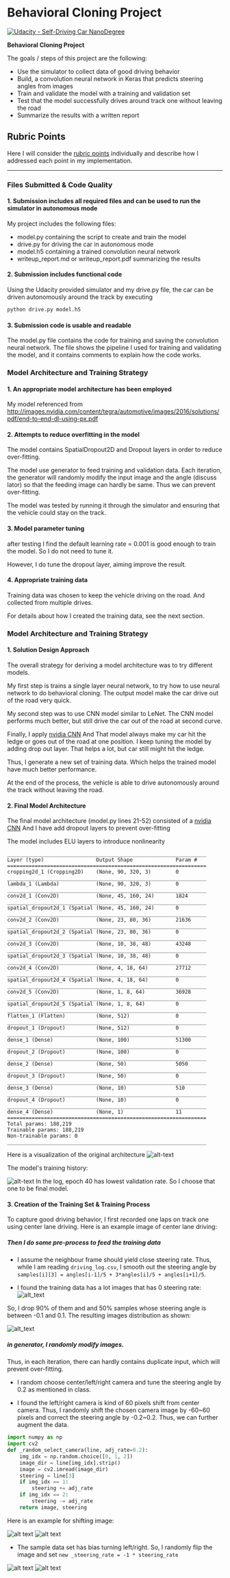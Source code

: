 # Behavioral Cloning Project

[![Udacity - Self-Driving Car NanoDegree](https://s3.amazonaws.com/udacity-sdc/github/shield-carnd.svg)](http://www.udacity.com/drive)

**Behavioral Cloning Project**

The goals / steps of this project are the following:
* Use the simulator to collect data of good driving behavior
* Build, a convolution neural network in Keras that predicts steering angles from images
* Train and validate the model with a training and validation set
* Test that the model successfully drives around track one without leaving the road
* Summarize the results with a written report


[steering_dist]: ./img_output/steering_dist.png "Model Visualization"
[steering_dist2]: ./img_output/steering_dist2.png "Model Visualization"
[center]: ./img_output/center.jpg "Model Visualization"
[center_shift]: ./img_output/center_shift.png "Model Visualization"
[center_flip]: ./img_output/center_flip.png "Model Visualization"
[nvidia_cnn]: ./img_output/nvidia_cnn.png "Model Visualization"
[training_curve]: ./img_output/training_curve.png "Model Visualization"
[steering_dist2]: ./img_output/steering_dist2.png "Model Visualization"
[steering_dist2]: ./img_output/steering_dist2.png "Model Visualization"
[steering_dist2]: ./img_output/steering_dist2.png "Model Visualization"
[image2]: ./examples/placeholder.png "Grayscaling"
[image3]: ./examples/placeholder_small.png "Recovery Image"
[image4]: ./examples/placeholder_small.png "Recovery Image"
[image5]: ./examples/placeholder_small.png "Recovery Image"
[image6]: ./examples/placeholder_small.png "Normal Image"
[image7]: ./examples/placeholder_small.png "Flipped Image"

## Rubric Points
Here I will consider the [rubric points](https://review.udacity.com/#!/rubrics/432/view) individually and describe how I addressed each point in my implementation.  

---
### Files Submitted & Code Quality

#### 1. Submission includes all required files and can be used to run the simulator in autonomous mode

My project includes the following files:
* model.py containing the script to create and train the model
* drive.py for driving the car in autonomous mode
* model.h5 containing a trained convolution neural network 
* writeup_report.md or writeup_report.pdf summarizing the results

#### 2. Submission includes functional code
Using the Udacity provided simulator and my drive.py file, the car can be driven autonomously around the track by executing 
```sh
python drive.py model.h5
```

#### 3. Submission code is usable and readable

The model.py file contains the code for training and saving the convolution neural network. The file shows the pipeline I used for training and validating the model, and it contains comments to explain how the code works.

### Model Architecture and Training Strategy

#### 1. An appropriate model architecture has been employed

My model referenced from http://images.nvidia.com/content/tegra/automotive/images/2016/solutions/pdf/end-to-end-dl-using-px.pdf

#### 2. Attempts to reduce overfitting in the model

The model contains SpatialDropout2D and Dropout layers in order to reduce over-fitting.

The model use generator to feed training and validation data. 
Each iteration, the generator will randomly modify the input image and the angle (discuss lator) 
so that the feeding image can hardly be same. Thus we can prevent over-fitting.

The model was tested by running it through the simulator and ensuring 
that the vehicle could stay on the track.

#### 3. Model parameter tuning

after testing I find the default learning rate = 0.001 is good enough to train the model. 
So I do not need to tune it. 

However, I do tune the dropout layer, aiming improve the result.

#### 4. Appropriate training data

Training data was chosen to keep the vehicle driving on the road. 
And collected from multiple drives.

For details about how I created the training data, see the next section. 

### Model Architecture and Training Strategy

#### 1. Solution Design Approach

The overall strategy for deriving a model architecture was to try different models.

My first step is trains a single layer neural network, to try how to use neural network to do
behavioral cloning. The output model make the car drive out of the road very quick.

My second step was to use CNN model similar to LeNet. The CNN model performs much better, 
but still drive the car out of the road at second curve.

Finally, I apply [nvidia CNN](http://images.nvidia.com/content/tegra/automotive/images/2016/solutions/pdf/end-to-end-dl-using-px.pdf)
And That model always make my car hit the ledge or goes out of the road at one position. I keep tuning the model
by adding drop out layer. That helps a lot, but car still might hit the ledge.

Thus, I generate a new set of training data. Which helps the trained model have much better performance.

At the end of the process, the vehicle is able to drive autonomously around the track without leaving the road.

#### 2. Final Model Architecture

The final model architecture (model.py lines 21-52) consisted of a 
[nvidia CNN](http://images.nvidia.com/content/tegra/automotive/images/2016/solutions/pdf/end-to-end-dl-using-px.pdf)
And I have add dropout layers to prevent over-fitting

The model includes ELU layers to introduce nonlinearity 
```text
_________________________________________________________________
Layer (type)                 Output Shape              Param #   
=================================================================
cropping2d_1 (Cropping2D)    (None, 90, 320, 3)        0         
_________________________________________________________________
lambda_1 (Lambda)            (None, 90, 320, 3)        0         
_________________________________________________________________
conv2d_1 (Conv2D)            (None, 45, 160, 24)       1824      
_________________________________________________________________
spatial_dropout2d_1 (Spatial (None, 45, 160, 24)       0         
_________________________________________________________________
conv2d_2 (Conv2D)            (None, 23, 80, 36)        21636     
_________________________________________________________________
spatial_dropout2d_2 (Spatial (None, 23, 80, 36)        0         
_________________________________________________________________
conv2d_3 (Conv2D)            (None, 10, 38, 48)        43248     
_________________________________________________________________
spatial_dropout2d_3 (Spatial (None, 10, 38, 48)        0         
_________________________________________________________________
conv2d_4 (Conv2D)            (None, 4, 18, 64)         27712     
_________________________________________________________________
spatial_dropout2d_4 (Spatial (None, 4, 18, 64)         0         
_________________________________________________________________
conv2d_5 (Conv2D)            (None, 1, 8, 64)          36928     
_________________________________________________________________
spatial_dropout2d_5 (Spatial (None, 1, 8, 64)          0         
_________________________________________________________________
flatten_1 (Flatten)          (None, 512)               0         
_________________________________________________________________
dropout_1 (Dropout)          (None, 512)               0         
_________________________________________________________________
dense_1 (Dense)              (None, 100)               51300     
_________________________________________________________________
dropout_2 (Dropout)          (None, 100)               0         
_________________________________________________________________
dense_2 (Dense)              (None, 50)                5050      
_________________________________________________________________
dropout_3 (Dropout)          (None, 50)                0         
_________________________________________________________________
dense_3 (Dense)              (None, 10)                510       
_________________________________________________________________
dropout_4 (Dropout)          (None, 10)                0         
_________________________________________________________________
dense_4 (Dense)              (None, 1)                 11        
=================================================================
Total params: 188,219
Trainable params: 188,219
Non-trainable params: 0
_________________________________________________________________
```

Here is a visualization of the original architecture 
![alt-text][nvidia_cnn]

The model's training history:

![alt-text][training_curve]
In the log, epoch 40 has lowest validation rate. So I choose that one to be final model.

#### 3. Creation of the Training Set & Training Process

To capture good driving behavior, 
I first recorded one laps on track one using center lane driving. 
Here is an example image of center lane driving:

##### Then I do some pre-process to feed the training data

* I assume the neighbour frame should yield close steering rate. Thus,
while I am reading `driving_log.csv`, I smooth out the steering angle by 
`samples[i][3] = angles[i-1]/5 + 3*angles[i]/5 + angles[i+1]/5`. 

* I found the training data has a lot images that has 0 steering rate:   
![alt_text][steering_dist]

So, I drop 90% of them and and 50% samples whose steering angle is between -0.1 and 0.1.
The resulting images distribution as shown:

![alt_text][steering_dist2]


##### in generator, I randomly modify images.
Thus, in each iteration, there can hardly contains duplicate input, which will prevent over-fitting.  

* I random choose center/left/right camera and tune the steering angle by 0.2 as mentioned in class.


* I found the left/right camera is kind of 60 pixels shift from center camera. 
Thus, I randomly shift the chosen camera image by -60\~60 pixels and 
correct the steering angle by -0.2\~0.2. Thus, we can further augment the data.

```python
import numpy as np
import cv2
def _random_select_camera(line, adj_rate=0.2):
    img_idx = np.random.choice([0, 1, 2])
    image_dir = line[img_idx].strip()
    image = cv2.imread(image_dir)
    steering = line[3]
    if img_idx == 1:
        steering += adj_rate
    if img_idx == 2:
        steering -= adj_rate
    return image, steering
``` 

Here is an example for shifting image:

![alt text][center]
![alt text][center_shift]

* The sample data set has bias turning left/right. So, I randomly flip the image and set 
`new _steering_rate = -1 * steering_rate` 

![alt text][center]
![alt text][center_flip]
